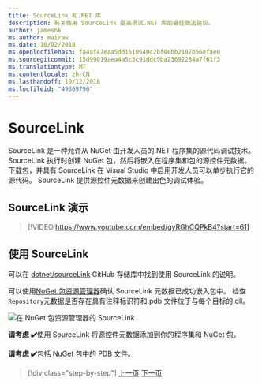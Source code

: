 ```yaml
---
title: SourceLink 和.NET 库
description: 有关使用 SourceLink 提高调试.NET 库的最佳做法建议。
author: jamesnk
ms.author: mairaw
ms.date: 10/02/2018
ms.openlocfilehash: fa4af47eaa5dd1510640c2bf0ebb2187b56efae0
ms.sourcegitcommit: 15d99019aea4a5c3c91ddc9ba23692284a7f61f3
ms.translationtype: MT
ms.contentlocale: zh-CN
ms.lasthandoff: 10/12/2018
ms.locfileid: "49369796"
---
```

# <a name="sourcelink"></a>SourceLink

SourceLink 是一种允许从 NuGet 由开发人员的.NET 程序集的源代码调试技术。 SourceLink 执行时创建 NuGet 包，然后将嵌入在程序集和包的源控件元数据。 下载包，并具有 SourceLink 在 Visual Studio 中启用开发人员可以单步执行它的源代码。 SourceLink 提供源控件元数据来创建出色的调试体验。

## <a name="sourcelink-demo"></a>SourceLink 演示

> [!VIDEO https://www.youtube.com/embed/gyRGhCQPkB4?start=61]

## <a name="using-sourcelink"></a>使用 SourceLink

可以在 [dotnet/sourceLink](https://github.com/dotnet/sourcelink/blob/master/README.md) GitHub 存储库中找到使用 SourceLink 的说明。

可以使用[NuGet 包资源管理器](https://github.com/NuGetPackageExplorer/NuGetPackageExplorer)确认 SourceLink 元数据已成功嵌入包中。 检查`Repository`元数据是否存在具有注释标识符和.pdb 文件位于与每个目标的.dll。

![在 NuGet 包资源管理器的 SourceLink](./media/sourcelink/nuget-package-explorer-sourcelink.png "SourceLink 在 NuGet 包资源管理器")

**请考虑 ✔️**使用 SourceLink 将源控件元数据添加到你的程序集和 NuGet 包。

**请考虑 ✔️**包括 NuGet 包中的 PDB 文件。

>[!div class="step-by-step"]
[上一页](./dependencies.md)
[下一页](./publish-nuget-package.md)
